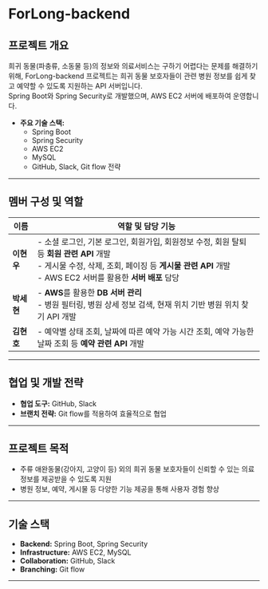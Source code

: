 # ForLong-backend

## 프로젝트 개요

희귀 동물(파충류, 소동물 등)의 정보와 의료서비스는 구하기 어렵다는 문제를 해결하기 위해, ForLong-backend 프로젝트는 희귀 동물 보호자들이 관련 병원 정보를 쉽게 찾고 예약할 수 있도록 지원하는 API 서버입니다.  
Spring Boot와 Spring Security로 개발했으며, AWS EC2 서버에 배포하여 운영합니다.

- **주요 기술 스택:**  
  - Spring Boot  
  - Spring Security  
  - AWS EC2  
  - MySQL  
  - GitHub, Slack, Git flow 전략

---

## 멤버 구성 및 역할

| 이름      | 역할 및 담당 기능 |
|-----------|------------------|
| **이현우** | - 소셜 로그인, 기본 로그인, 회원가입, 회원정보 수정, 회원 탈퇴 등 **회원 관련 API** 개발<br>- 게시물 수정, 삭제, 조회, 페이징 등 **게시물 관련 API** 개발<br>- AWS EC2 서버를 활용한 **서버 배포** 담당 |
| **박세현** | - **AWS**를 활용한 **DB 서버 관리**<br>- 병원 필터링, 병원 상세 정보 검색, 현재 위치 기반 병원 위치 찾기 API 개발 |
| **김현호** | - 예약별 상태 조회, 날짜에 따른 예약 가능 시간 조회, 예약 가능한 날짜 조회 등 **예약 관련 API** 개발 |

---

## 협업 및 개발 전략

- **협업 도구:** GitHub, Slack  
- **브랜치 전략:** Git flow를 적용하여 효율적으로 협업

---

## 프로젝트 목적

- 주류 애완동물(강아지, 고양이 등) 외의 희귀 동물 보호자들이 신뢰할 수 있는 의료 정보를 제공받을 수 있도록 지원
- 병원 정보, 예약, 게시물 등 다양한 기능 제공을 통해 사용자 경험 향상

---

## 기술 스택

- **Backend:** Spring Boot, Spring Security
- **Infrastructure:** AWS EC2, MySQL
- **Collaboration:** GitHub, Slack
- **Branching:** Git flow

---
